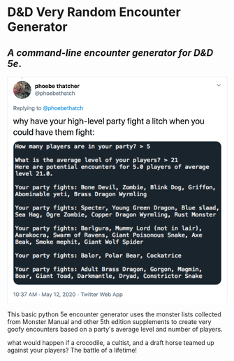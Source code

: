 # D&D Very Random Encounter Generator
## *A command-line encounter generator for D&D 5e*.

![encounter-generator-screenshot](pic/encounter.png)

This basic python 5e encounter generator uses the monster lists collected from Monster Manual and other 5th edition supplements to create very goofy encounters based on a party's average level and number of players.

what would happen if a crocodile, a cultist, and a draft horse teamed up against your players? The battle of a lifetime!